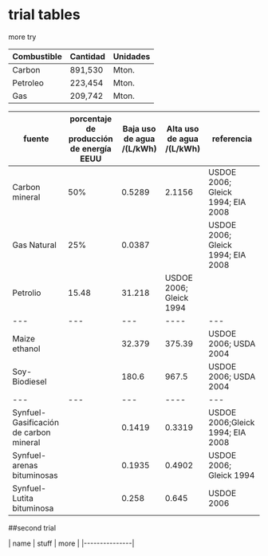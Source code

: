 # trial tables

more try


|  Combustible |  Cantidad |  Unidades |
|---|---|---|
| Carbon  | 891,530  |  Mton. |
| Petroleo  | 223,454  |  Mton. |
| Gas  |  209,742 | Mton.  |



| fuente | porcentaje de producción de energía EEUU |Baja uso de agua /(L/kWh) | Alta uso de agua /(L/kWh) | referencia |
|---|---|---|----|---|
| Carbon mineral | 50%  | 0.5289 | 2.1156 | USDOE 2006; Gleick 1994; EIA 2008 | 
| Gas Natural | 25% | 0.0387 | | USDOE 2006; Gleick 1994; EIA 2008 |
| Petrolio  | 15.48 | 31.218 | USDOE 2006; Gleick 1994 |
|---|---|---|----|---|
| Maize ethanol |  | 32.379 | 375.39 | USDOE 2006; USDA 2004|
| Soy-Biodiesel |  |  180.6 | 967.5 | USDOE 2006; USDA 2004|
|---|---|---|----|---|
| Synfuel- Gasificación de carbon mineral | | 0.1419 | 0.3319 | USDOE 2006;Gleick 1994; EIA 2008 |
| Synfuel-arenas bituminosas | | 0.1935 |  0.4902 | USDOE 2006; Gleick 1994| 
| Synfuel- Lutita bituminosa | | 0.258 | 0.645 | USDOE 2006 |


##second trial 

| name |  stuff | more |
|---------------|
